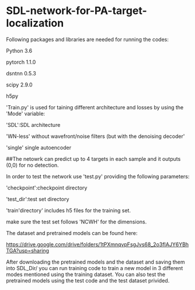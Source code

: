 # SDL-network-for-PA-target-localization
Following packages and libraries are needed for running the codes:

Python 3.6

pytorch 1.1.0

dsntnn 0.5.3

scipy  2.9.0

h5py

'Train.py' is used for taining different architecture and losses by using the 'Mode' variable:

'SDL':SDL architecture 

'WN-less' without wavefront/noise filters (but with the denoising decoder'

'single' single autoencoder

##The netowrk can predict up to 4 targets in each sample and it outputs (0,0) for no detection.

In order to test the network use 'test.py' providing the following parameters:

'checkpoint':checkpoint directory

'test_dir':test set directory

'train'directory' includes h5 files for the training set.

make sure the test set follows 'NCWH' for the dimensions.

The dataset and pretrained models can be found here:

https://drive.google.com/drive/folders/1tPXmnqvpFsgJvs68_2o3fIAJY6YBhTGA?usp=sharing

After downloading the pretrained models and the dataset and saving them into SDL_Dir/ you can run training code to train a new model in 3 different modes mentioned using the training dataset. You can also test the pretrained models using the test code and the test dataset privided.
